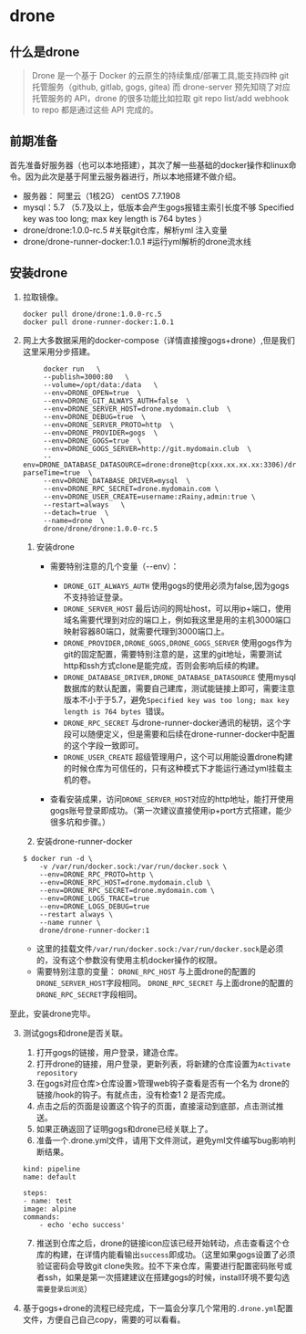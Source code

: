 # drone
## 什么是drone
> Drone 是一个基于 Docker 的云原生的持续集成/部署工具,能支持四种 git 托管服务（github, gitlab, gogs, gitea) 而 drone-server 预先知晓了对应托管服务的 API，drone 的很多功能比如拉取 git repo list/add webhook to repo 都是通过这些 API 完成的。

## 前期准备
首先准备好服务器（也可以本地搭建），其次了解一些基础的docker操作和linux命令。因为此次是基于阿里云服务器进行，所以本地搭建不做介绍。

- 服务器： 阿里云（1核2G） centOS 7.7.1908
- mysql：5.7 （5.7及以上，低版本会产生gogs报错主索引长度不够 Specified key was too long; max key length is 764 bytes  ）
- drone/drone:1.0.0-rc.5  #关联git仓库，解析yml 注入变量
- drone/drone-runner-docker:1.0.1 #运行yml解析的drone流水线

## 安装drone
1. 拉取镜像。
    ```
    docker pull drone/drone:1.0.0-rc.5
    docker pull drone-runner-docker:1.0.1
    ```
2. 网上大多数据采用的docker-compose（详情直接搜gogs+drone）,但是我们这里采用分步搭建。
   ```
        docker run   \
        --publish=3000:80   \
        --volume=/opt/data:/data   \
        --env=DRONE_OPEN=true  \
        --env=DRONE_GIT_ALWAYS_AUTH=false  \
        --env=DRONE_SERVER_HOST=drone.mydomain.club  \
        --env=DRONE_DEBUG=true  \
        --env=DRONE_SERVER_PROTO=http  \
        --env=DRONE_PROVIDER=gogs  \
        --env=DRONE_GOGS=true  \
        --env=DRONE_GOGS_SERVER=http://git.mydomain.club  \
        --env=DRONE_DATABASE_DATASOURCE=drone:drone@tcp(xxx.xx.xx.xx:3306)/drone?parseTime=true  \
        --env=DRONE_DATABASE_DRIVER=mysql  \
        --env=DRONE_RPC_SECRET=drone.mydomain.com \
        --env=DRONE_USER_CREATE=username:zRainy,admin:true \
        --restart=always   \
        --detach=true  \
        --name=drone  \ 
        drone/drone/drone:1.0.0-rc.5
    ```
    1. 安装drone
        -  需要特别注意的几个变量（--env）：
            - `DRONE_GIT_ALWAYS_AUTH`   使用gogs的使用必须为false,因为gogs不支持验证登录。
            - `DRONE_SERVER_HOST` 最后访问的网址host，可以用ip+端口，使用域名需要代理到对应的端口上，例如我这里是用的主机3000端口映射容器80端口，就需要代理到3000端口上。
            - `DRONE_PROVIDER,DRONE_GOGS,DRONE_GOGS_SERVER` 使用gogs作为git的固定配置，需要特别注意的是，这里的git地址，需要测试http和ssh方式clone是能完成，否则会影响后续的构建。
            - `DRONE_DATABASE_DRIVER,DRONE_DATABASE_DATASOURCE` 使用mysql数据库的默认配置，需要自己建库，测试能链接上即可，需要注意版本不小于于5.7，避免`Specified key was too long; max key length is 764 bytes `错误。
            - `DRONE_RPC_SECRET` 与drone-runner-docker通讯的秘钥，这个字段可以随便定义，但是需要和后续在drone-runner-docker中配置的这个字段一致即可。
            - `DRONE_USER_CREATE` 超级管理用户，这个可以用能设置drone构建的时候仓库为可信任的，只有这种模式下才能运行通过yml挂载主机的卷。
        
        - 查看安装成果，访问`DRONE_SERVER_HOST`对应的http地址，能打开使用gogs账号登录即成功。（第一次建议直接使用ip+port方式搭建，能少很多坑和步骤。）
    
    2. 安装drone-runner-docker
    ```
    $ docker run -d \
        -v /var/run/docker.sock:/var/run/docker.sock \
        --env=DRONE_RPC_PROTO=http \
        --env=DRONE_RPC_HOST=drone.mydomain.club \
        --env=DRONE_RPC_SECRET=drone.mydomain.com \
        --env=DRONE_LOGS_TRACE=true
        --env=DRONE_LOGS_DEBUG=true
        --restart always \
        --name runner \
        drone/drone-runner-docker:1
    ```
    - 这里的挂载文件`/var/run/docker.sock:/var/run/docker.sock`是必须的，没有这个参数没有使用主机docker操作的权限。
    - 需要特别注意的变量：
        `DRONE_RPC_HOST` 与上面drone的配置的`DRONE_SERVER_HOST`字段相同。
        `DRONE_RPC_SECRET` 与上面drone的配置的`DRONE_RPC_SECRET`字段相同。


至此，安装drone完毕。

3. 测试gogs和drone是否关联。
    1. 打开gogs的链接，用户登录，建造仓库。
    2. 打开drone的链接，用户登录，更新列表，将新建的仓库设置为`Activate repository`
    3. 在gogs对应仓库>仓库设置>管理web钩子查看是否有一个名为 drone的链接/hook的钩子。有就点击，没有检查1 2 是否完成。
    4. 点击之后的页面是设置这个钩子的页面，直接滚动到底部，点击测试推送。
    5. 如果正确返回了证明gogs和drone已经关联上了。
    6. 准备一个.drone.yml文件，请用下文件测试，避免yml文件编写bug影响判断结果。
    ```
    kind: pipeline
    name: default
    
    steps:
    - name: test
    image: alpine
    commands:
        - echo 'echo success'  
    ```
    7. 推送到仓库之后，drone的链接icon应该已经开始转动，点击查看这个仓库的构建，在详情内能看输出`success`即成功。（这里如果gogs设置了必须验证密码会导致git clone失败。拉不下来仓库，需要进行配置密码账号或者ssh，如果是第一次搭建建议在搭建gogs的时候，install环境不要勾选 `需要登录后浏览`）
    
4. 基于gogs+drone的流程已经完成，下一篇会分享几个常用的`.drone.yml`配置文件，方便自己自己copy，需要的可以看看。
    
   





 






